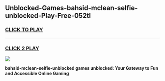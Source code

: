 
## Unblocked-Games-bahsid-mclean-selfie-unblocked-Play-Free-052tl
<h3>
<a href="https://premium76.site?title=bahsid-mclean-selfie-unblocked&ref=18A1">CLICK TO PLAY</a></h3>
<hr>

<h3>
<a href="https://premium76.site?title=bahsid-mclean-selfie-unblocked&ref=18A1">CLICK 2 PLAY</a>
  
</h3>

<a href="https://premium76.site?title=bahsid-mclean-selfie-unblocked&ref=18A1"><img src="https://clearcache.store/games.png"></a>


**bahsid-mclean-selfie-unblocked games unblocked: Your Gateway to Fun and Accessible Online Gaming**
